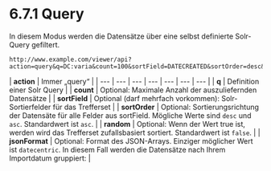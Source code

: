 # 6.7.1 Query

In diesem Modus werden die Datensätze über eine selbst definierte Solr-Query gefiltert.

```text
http://www.example.com/viewer/api?action=query&q=DC:varia&count=100&sortField=DATECREATED&sortOrder=desc&jsonFormat=datecentric
```

| **action**  | Immer „query“  |
| --- | --- | --- | --- | --- | --- | --- |
| **q**  | Definition einer Solr Query  |
| **count**  | Optional: Maximale Anzahl der auszuliefernden Datensätze  |
| **sortField**  | Optional \(darf mehrfach vorkommen\): Solr-Sortierfelder für das Trefferset |
| **sortOrder**  | Optional: Sortierungsrichtung der Datensäte für alle Felder aus sortField. Mögliche Werte sind `desc` und `asc`. Standardwert ist `asc`.  |
| **random**  | Optional: Wenn der Wert true ist, werden wird das Trefferset zufallsbasiert sortiert. Standardwert ist `false`.  |
| **jsonFormat**  | Optional: Format des JSON-Arrays. Einziger möglicher Wert ist `datecentric`. In diesem Fall werden die Datensätze nach Ihrem Importdatum gruppiert:  |

